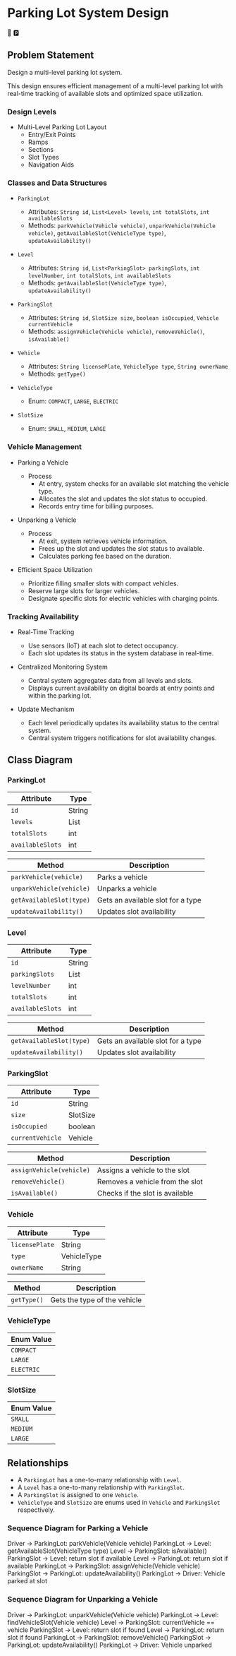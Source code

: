 # Parking Lot System Design
:car:  :parking: 

## Problem Statement
Design a multi-level parking lot system.

This design ensures efficient management of a multi-level parking lot with real-time tracking of available slots and optimized space utilization.

### Design Levels
- Multi-Level Parking Lot Layout
  - Entry/Exit Points
  - Ramps
  - Sections
  - Slot Types
  - Navigation Aids

### Classes and Data Structures
- `ParkingLot`
  - Attributes: `String id`, `List<Level> levels`, `int totalSlots`, `int availableSlots`
  - Methods: `parkVehicle(Vehicle vehicle)`, `unparkVehicle(Vehicle vehicle)`, `getAvailableSlot(VehicleType type)`, `updateAvailability()`

- `Level`
  - Attributes: `String id`, `List<ParkingSlot> parkingSlots`, `int levelNumber`, `int totalSlots`, `int availableSlots`
  - Methods: `getAvailableSlot(VehicleType type)`, `updateAvailability()`

- `ParkingSlot`
  - Attributes: `String id`, `SlotSize size`, `boolean isOccupied`, `Vehicle currentVehicle`
  - Methods: `assignVehicle(Vehicle vehicle)`, `removeVehicle()`, `isAvailable()`

- `Vehicle`
  - Attributes: `String licensePlate`, `VehicleType type`, `String ownerName`
  - Methods: `getType()`

- `VehicleType`
  - Enum: `COMPACT`, `LARGE`, `ELECTRIC`

- `SlotSize`
  - Enum: `SMALL`, `MEDIUM`, `LARGE`

### Vehicle Management
- Parking a Vehicle
  - Process
    - At entry, system checks for an available slot matching the vehicle type.
    - Allocates the slot and updates the slot status to occupied.
    - Records entry time for billing purposes.

- Unparking a Vehicle
  - Process
    - At exit, system retrieves vehicle information.
    - Frees up the slot and updates the slot status to available.
    - Calculates parking fee based on the duration.

- Efficient Space Utilization
  - Prioritize filling smaller slots with compact vehicles.
  - Reserve large slots for larger vehicles.
  - Designate specific slots for electric vehicles with charging points.

### Tracking Availability
- Real-Time Tracking
  - Use sensors (IoT) at each slot to detect occupancy.
  - Each slot updates its status in the system database in real-time.

- Centralized Monitoring System
  - Central system aggregates data from all levels and slots.
  - Displays current availability on digital boards at entry points and within the parking lot.

- Update Mechanism
  - Each level periodically updates its availability status to the central system.
  - Central system triggers notifications for slot availability changes.


## Class Diagram
### ParkingLot
| Attribute         | Type              |
|-------------------|-------------------|
| `id`              | String            |
| `levels`          | List<Level>       |
| `totalSlots`      | int               |
| `availableSlots`  | int               |

| Method                   | Description                        |
|--------------------------|------------------------------------|
| `parkVehicle(vehicle)`   | Parks a vehicle                    |
| `unparkVehicle(vehicle)` | Unparks a vehicle                  |
| `getAvailableSlot(type)` | Gets an available slot for a type  |
| `updateAvailability()`   | Updates slot availability          |

### Level
| Attribute         | Type              |
|-------------------|-------------------|
| `id`              | String            |
| `parkingSlots`    | List<ParkingSlot> |
| `levelNumber`     | int               |
| `totalSlots`      | int               |
| `availableSlots`  | int               |

| Method                   | Description                        |
|--------------------------|------------------------------------|
| `getAvailableSlot(type)` | Gets an available slot for a type  |
| `updateAvailability()`   | Updates slot availability          |

### ParkingSlot
| Attribute         | Type              |
|-------------------|-------------------|
| `id`              | String            |
| `size`            | SlotSize          |
| `isOccupied`      | boolean           |
| `currentVehicle`  | Vehicle           |

| Method                   | Description                        |
|--------------------------|------------------------------------|
| `assignVehicle(vehicle)` | Assigns a vehicle to the slot      |
| `removeVehicle()`        | Removes a vehicle from the slot    |
| `isAvailable()`          | Checks if the slot is available    |

### Vehicle
| Attribute         | Type              |
|-------------------|-------------------|
| `licensePlate`    | String            |
| `type`            | VehicleType       |
| `ownerName`       | String            |

| Method                   | Description                        |
|--------------------------|------------------------------------|
| `getType()`              | Gets the type of the vehicle       |

### VehicleType
| Enum Value               |
|--------------------------|
| `COMPACT`                |
| `LARGE`                  |
| `ELECTRIC`               |

### SlotSize
| Enum Value               |
|--------------------------|
| `SMALL`                  |
| `MEDIUM`                 |
| `LARGE`                  |

## Relationships

- A `ParkingLot` has a one-to-many relationship with `Level`.
- A `Level` has a one-to-many relationship with `ParkingSlot`.
- A `ParkingSlot` is assigned to one `Vehicle`.
- `VehicleType` and `SlotSize` are enums used in `Vehicle` and `ParkingSlot` respectively.

### Sequence Diagram for Parking a Vehicle
Driver -> ParkingLot: parkVehicle(Vehicle vehicle)
ParkingLot -> Level: getAvailableSlot(VehicleType type)
Level -> ParkingSlot: isAvailable()
ParkingSlot -> Level: return slot if available
Level -> ParkingLot: return slot if available
ParkingLot -> ParkingSlot: assignVehicle(Vehicle vehicle)
ParkingSlot -> ParkingLot: updateAvailability()
ParkingLot -> Driver: Vehicle parked at slot

### Sequence Diagram for Unparking a Vehicle
Driver -> ParkingLot: unparkVehicle(Vehicle vehicle)
ParkingLot -> Level: findVehicleSlot(Vehicle vehicle)
Level -> ParkingSlot: currentVehicle == vehicle
ParkingSlot -> Level: return slot if found
Level -> ParkingLot: return slot if found
ParkingLot -> ParkingSlot: removeVehicle()
ParkingSlot -> ParkingLot: updateAvailability()
ParkingLot -> Driver: Vehicle unparked